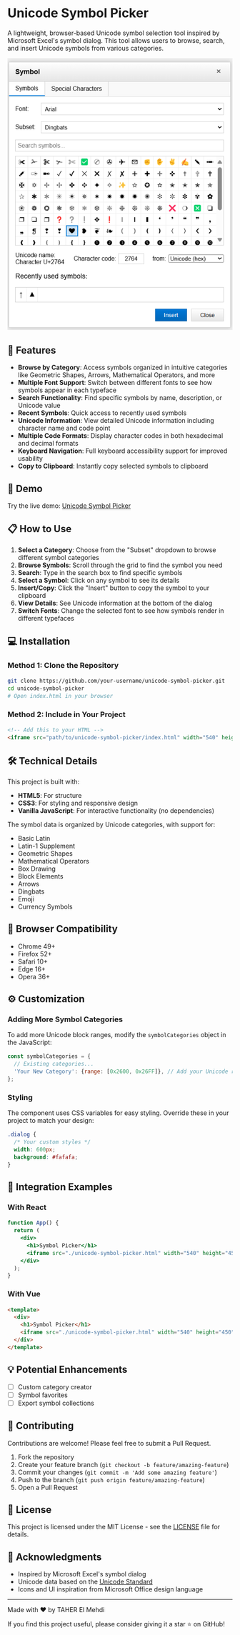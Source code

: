 # Unicode Symbol Picker

A lightweight, browser-based Unicode symbol selection tool inspired by Microsoft Excel's symbol dialog. This tool allows users to browse, search, and insert Unicode symbols from various categories.

![Unicode Symbol Picker Screenshot](./screenshot.png)

## 🌟 Features

- **Browse by Category**: Access symbols organized in intuitive categories like Geometric Shapes, Arrows, Mathematical Operators, and more
- **Multiple Font Support**: Switch between different fonts to see how symbols appear in each typeface
- **Search Functionality**: Find specific symbols by name, description, or Unicode value
- **Recent Symbols**: Quick access to recently used symbols
- **Unicode Information**: View detailed Unicode information including character name and code point
- **Multiple Code Formats**: Display character codes in both hexadecimal and decimal formats
- **Keyboard Navigation**: Full keyboard accessibility support for improved usability
- **Copy to Clipboard**: Instantly copy selected symbols to clipboard

## 🚀 Demo

Try the live demo: [Unicode Symbol Picker](https://taher-el-mehdi.github.io/unicode-symbol-picker/)

## 📋 How to Use

1. **Select a Category**: Choose from the "Subset" dropdown to browse different symbol categories
2. **Browse Symbols**: Scroll through the grid to find the symbol you need
3. **Search**: Type in the search box to find specific symbols
4. **Select a Symbol**: Click on any symbol to see its details
5. **Insert/Copy**: Click the "Insert" button to copy the symbol to your clipboard
6. **View Details**: See Unicode information at the bottom of the dialog
7. **Switch Fonts**: Change the selected font to see how symbols render in different typefaces

## 💻 Installation

### Method 1: Clone the Repository
```bash
git clone https://github.com/your-username/unicode-symbol-picker.git
cd unicode-symbol-picker
# Open index.html in your browser
```

### Method 2: Include in Your Project
```html
<!-- Add this to your HTML -->
<iframe src="path/to/unicode-symbol-picker/index.html" width="540" height="450"></iframe>
```

## 🛠️ Technical Details

This project is built with:
- **HTML5**: For structure
- **CSS3**: For styling and responsive design
- **Vanilla JavaScript**: For interactive functionality (no dependencies)

The symbol data is organized by Unicode categories, with support for:
- Basic Latin
- Latin-1 Supplement
- Geometric Shapes
- Mathematical Operators
- Box Drawing
- Block Elements
- Arrows
- Dingbats
- Emoji
- Currency Symbols

## 📱 Browser Compatibility
- Chrome 49+
- Firefox 52+
- Safari 10+
- Edge 16+
- Opera 36+

## ⚙️ Customization

### Adding More Symbol Categories

To add more Unicode block ranges, modify the `symbolCategories` object in the JavaScript:

```javascript
const symbolCategories = {
  // Existing categories...
  'Your New Category': {range: [0x2600, 0x26FF]}, // Add your Unicode range
};
```

### Styling

The component uses CSS variables for easy styling. Override these in your project to match your design:

```css
.dialog {
  /* Your custom styles */
  width: 600px;
  background: #fafafa;
}
```

## 🔄 Integration Examples

### With React
```jsx
function App() {
  return (
    <div>
      <h1>Symbol Picker</h1>
      <iframe src="./unicode-symbol-picker.html" width="540" height="450" title="Symbol Picker"></iframe>
    </div>
  );
}
```

### With Vue
```html
<template>
  <div>
    <h1>Symbol Picker</h1>
    <iframe src="./unicode-symbol-picker.html" width="540" height="450"></iframe>
  </div>
</template>
```

## 💡 Potential Enhancements

- [ ] Custom category creator
- [ ] Symbol favorites
- [ ] Export symbol collections

## 🤝 Contributing

Contributions are welcome! Please feel free to submit a Pull Request.

1. Fork the repository
2. Create your feature branch (`git checkout -b feature/amazing-feature`)
3. Commit your changes (`git commit -m 'Add some amazing feature'`)
4. Push to the branch (`git push origin feature/amazing-feature`)
5. Open a Pull Request

## 📄 License

This project is licensed under the MIT License - see the [LICENSE](LICENSE) file for details.

## 🙏 Acknowledgments

- Inspired by Microsoft Excel's symbol dialog
- Unicode data based on the [Unicode Standard](https://unicode.org/)
- Icons and UI inspiration from Microsoft Office design language

---

Made with ❤️ by TAHER El Mehdi

If you find this project useful, please consider giving it a star ⭐ on GitHub!